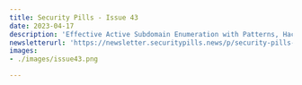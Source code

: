 ```yaml
---
title: Security Pills - Issue 43
date: 2023-04-17
description: 'Effective Active Subdomain Enumeration with Patterns, Hacking Play-To-Earn Blockchain Games, Rule Writing for CodeQL and Semgrep'
newsletterurl: 'https://newsletter.securitypills.news/p/security-pills-issue-43'
images: 
- ./images/issue43.png

--- 
```

